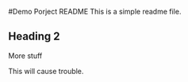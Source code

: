 #Demo Porject README
This is a simple readme file.

## Heading 2
More stuff

This will cause trouble.

